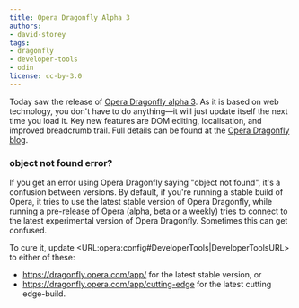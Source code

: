 ```yaml
---
title: Opera Dragonfly Alpha 3
authors:
- david-storey
tags:
- dragonfly
- developer-tools
- odin
license: cc-by-3.0
---
```


<p> Today saw the release of <a href="http://www.opera.com/products/dragonfly">Opera Dragonfly alpha 3</a>.  As it is based on web technology, you don&#39;t have to do anything—it will just update itself the next time you load it.  Key new features are DOM editing, localisation, and improved breadcrumb trail.  Full details can be found at the <a href="http://my.opera.com/dragonfly/blog/introducing-opera-dragonfly-alpha-3">Opera Dragonfly blog</a>. </p>
<h3>object not found error?</h3>
<p>If you get an error using Opera Dragonfly saying &quot;object not found&quot;, it&#39;s a confusion between versions. By default, if you&#39;re running a stable build of Opera,  it tries to use the latest stable version of Opera Dragonfly, while running a pre-release of Opera (alpha, beta or a weekly) tries to connect to the latest experimental version of Opera Dragonfly. Sometimes this can get confused.</p>

<p>To cure it, update &lt;URL:opera:config#DeveloperTools|DeveloperToolsURL&gt; to either of these:</p>
<ul><li>
<a href="https://dragonfly.opera.com/app/" target="_blank">https://dragonfly.opera.com/app/</a> for the latest stable version, or</li>
<li><a href="https://dragonfly.opera.com/app/cutting-edge" target="_blank">https://dragonfly.opera.com/app/cutting-edge</a> for  the latest cutting edge-build.</li>
</ul>
